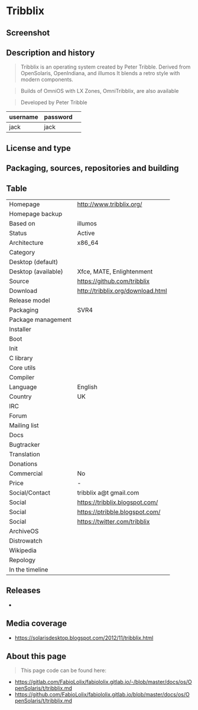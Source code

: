 # Tribblix

## Screenshot


## Description and history

> Tribblix is an operating system created by Peter Tribble. Derived from OpenSolaris, OpenIndiana, and illumos
> It blends a retro style with modern components.

> Builds of OmniOS with LX Zones, OmniTribblix, are also available

> Developed by Peter Tribble

| username | password |  |
|----------|----------|--|
| jack | jack |  |


## License and type

>


## Packaging, sources, repositories and building

>


## Table

|                       |  |
|-----------------------|--|
| Homepage              | <http://www.tribblix.org/> |
| Homepage backup       |  |
| Based on              | illumos |
| Status                | Active |
| Architecture          | x86_64 |
| Category              |  |
| Desktop (default)     |  |
| Desktop (available)   | Xfce, MATE, Enlightenment |
| Source                | <https://github.com/tribblix> |
| Download              | <http://tribblix.org/download.html> |
| Release model         |  |
| Packaging             | SVR4 |
| Package management    |  |
| Installer             |  |
| Boot                  |  |
| Init                  |  |
| C library             |  |
| Core utils            |  |
| Compiler              |  |
| Language              | English |
| Country               | UK |
| IRC                   |  |
| Forum                 |  |
| Mailing list          |  |
| Docs                  |  |
| Bugtracker            |  |
| Translation           |  |
| Donations             |  |
| Commercial            | No |
| Price                 | - |
| Social/Contact        | tribblix a@t gmail.com |
| Social                | <https://tribblix.blogspot.com/> |
| Social                | <https://ptribble.blogspot.com/> |
| Social                | <https://twitter.com/tribblix> |
| ArchiveOS             |  |
| Distrowatch           |  |
| Wikipedia             |  |
| Repology              |  |
| In the timeline       |  |


## Releases

* 


## Media coverage

* <https://solarisdesktop.blogspot.com/2012/11/tribblix.html>


## About this page

> This page code can be found here:

* <https://gitlab.com/FabioLolix/fabiololix.gitlab.io/-/blob/master/docs/os/OpenSolaris/t/tribblix.md>
* <https://github.com/FabioLolix/fabiololix.gitlab.io/blob/master/docs/os/OpenSolaris/t/tribblix.md>
